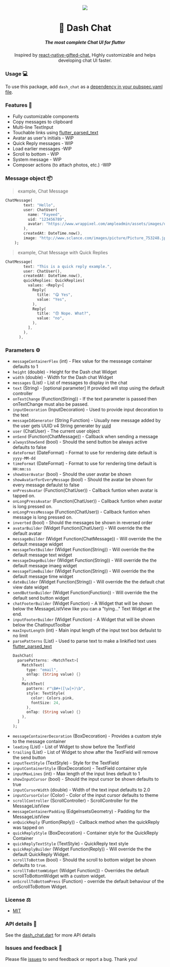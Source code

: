 <p align="center">
  <img src="https://media.giphy.com/media/LROJNHp7VquVer90gm/giphy.gif" />
  <h1 align="center">💬 Dash Chat</h1>
  <h5 align="center">The most complete Chat UI for flutter</h5>
  <p align="center">Inspired by <a href="https://github.com/FaridSafi/react-native-gifted-chat">react-native-gifted-chat.</a>
      Highly customizable and helps developing chat UI faster.
  </p>
</p>

### Usage 💻

To use this package, add `dash_chat` as a [dependency in your pubspec.yaml file](https://flutter.io/platform-plugins/).

### Features  🔮

- Fully customizable components
- Copy messages to clipboard
- Multi-line TextInput
- Touchable links using [flutter_parsed_text](https://pub.dev/packages/flutter_parsed_text)
- Avatar as user's initials - WIP
- Quick Reply messages - WIP
- Load earlier messages -WIP
- Scroll to bottom - WIP
- System message - WIP
- Composer actions (to attach photos, etc.) -WIP

### Message object 📦
> example, Chat Message
```dart
ChatMessage(
        text: "Hello",
        user: ChatUser(
          name: "Fayeed",
          uid: "123456789",
          avatar: "https://www.wrappixel.com/ampleadmin/assets/images/users/4.jpg",
        ),
        createdAt: DateTime.now(),
        image: "http://www.sclance.com/images/picture/Picture_753248.jpg",
    );
```
> example, Chat Message with Quick Replies
```dart
ChatMessage(
        text: "This is a quick reply example.",
        user: ChatUser(),
        createdAt: DateTime.now(),
        quickReplies: QuickReplies(
          values: <Reply>[
            Reply(
              title: "😋 Yes",
              value: "Yes",
            ),
            Reply(
              title: "😞 Nope. What?",
              value: "no",
            ),
          ],
        ),
      ),
```

### Parameters ⚙️

- `messageContainerFlex` (int) - Flex value for the messeage container defaults to 1
- `height` (double) - Height for the Dash chat Widget
- `width` (double) - Width for the Dash chat Widget
- `messages` (List<ChatMessage>) - List of messages to display in the chat
- `text` (String) - [optional parameter] If provided will stop using the default controller
- `onTextChange` (Function(String)) - If the text parameter is passed then onTextChange must also be passed.
- `inputDecoration` (InputDecoration) - Used to provide input decoration to the text
- `messageIdGenerator` (String Function) - Usually new message added by the user gets UUID v4 String generater by [uuid](https://pub.dev/packages/uuid)
- `user` (ChatUser) - The current user object
- `onSend` (Function(ChatMessage)) - Callback when sending a message
- `alwaysShowSend` (bool) - Should the send button be always active defaults to false
- `dateFormat` (DateFormat) - Format to use for rendering date default is `yyyy-MM-dd`
- `timeFormat` (DateFormat) - Format to use for rendering time default is `HH:mm:ss`
- `showUserAvatar` (bool) - Should the user avatar be shown
- `showAvatarForEveryMessage` (bool) - Should the avatar be shown for every message defaulst to false
- `onPressAvatar` (Function(ChatUser)) - Callback funtion when avatar is tapped on.
- `onLongPressAvatar` (Function(ChatUser)) - Callback funtion when avatar is long pressed on.
- `onLongPressMessage` (Function(ChatUser)) - Callback funtion when message is long pressed on.
- `inverted` (bool) - Should the messages be shown in reversed order
- `avatarBuilder` (Widget Function(ChatUser)) - Will override the the default avatar
- `messageBuilder` (Widget Function(ChatMessage)) - Will override the the default message widget
- `messageTextBuilder` (Widget Function(String)) - Will override the the default message text widget
- `messageImageBuilder` (Widget Function(String)) - Will override the the default message imaeg widget
- `messageTimeBuilder` (Widget Function(String)) - Will override the the default message time widget
- `dateBuilder` (Widget Function(String)) - Will override the the default chat view date widget
- `sendButtonBuilder` (Widget Function(Function)) - Will override the the default send button widget
- `chatFooterBuilder` (Widget Function) - A Widget that will be shown below the MessageListView like you can a "tying..." Text Widget at the end.
- `inputFooterBuilder` (Widget Function) - A Widget that will be shown below the ChatInputToolbar
- `maxInputLength` (int) - Main input length of the input text box defaulst to no limit
- `parsePatterns` (List<MatchText>) - Used to parse text to make a linkified text uses [flutter_parsed_text](https://pub.dev/packages/flutter_parsed_text)
  ```dart
  DashChat(
    parsePatterns: <MatchText>[
      MatchText(
        type: "email",
        onTap: (String value) {}
      ),
      MatchText(
        pattern: r"\B#+([\w]+)\b",
        style: TextStyle(
          color: Colors.pink,
          fontSize: 24,
        ),
        onTap: (String value) {}
      ),
    ]
  );
  ```
- `messageContainerDecoration` (BoxDecoration) - Provides a custom style to the message container
- `leading` (List<Widget>) - List of Widget to show before the TextField
- `trailing` (List<Widget>) - List of Widget to show after the TextField will remove the send button
- `inputTextStyle` (TextStyle) - Style for the TextField
- `inputContainerStyle` (BoxDecoration) - TextField container style
- `inputMaxLines` (int) - Max length of the input lines default to 1
- `showInputCursor` (bool) - Should the input cursor be shown defaults to true
- `inputCursorWidth` (double) - Width of the text input defaults to 2.0
- `inputCursorColor` (Color) - Color of the input cursor defaults to theme
- `scrollController` (ScrollController) - ScrollController for the MessageListView
- `messageContainerPadding` (EdgeInsetsGeometry) - Padding for the MessageListView
- `onQuickReply` (Funtion(Reply)) - Callback method when the quickReply was tapped on
- `quickReplyStyle` (BoxDecoration) - Container style for the QuickReply Container
- `quickReplyTextStyle` (TextStyle) - QuickReply text style
- `quickReplyBuilder` (Widget Function(Reply)) - Will override the the default QuickReply Widget.
- `scrollToBottom` (bool) - Should the scroll to bottom widget be shown defaults to `true`.
- `scrollToBottomWidget` (Widget Function()) - Overrides the default scrollToBottomWidget with a custom widget.
- `onScrollToBottomPress` (Function) - override the default behaviour of the onScrollToBottom Widget.

### License ⚖️
- [MIT](https://github.com/fayeed/dash_chat/blob/master/LICENSE)

### API details 📝

See the [dash_chat.dart](https://github.com/fayeed/dash_chat/blob/master/lib/dash_chat.dart) for more API details

### Issues and feedback 💭

Please file [issues](https://github.com/fayeed/dash_chat/issues)
to send feedback or report a bug. Thank you!
